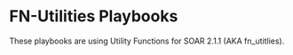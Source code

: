 # FN-Utilities Playbooks
These playbooks are using Utility Functions for SOAR 2.1.1 (AKA fn_utitlies). 
